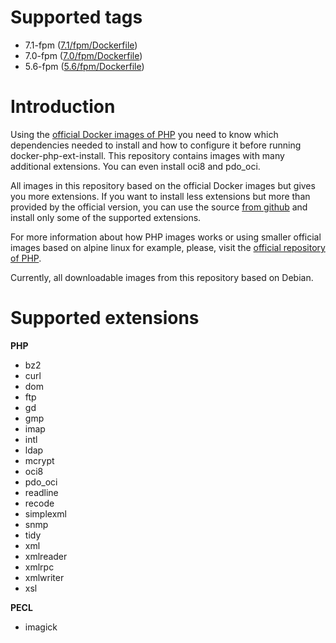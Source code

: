 # Supported tags

- 7.1-fpm ([7.1/fpm/Dockerfile](https://github.com/rimelek/docker-php/blob/build/7.1/fpm/Dockerfile))
- 7.0-fpm ([7.0/fpm/Dockerfile](https://github.com/rimelek/docker-php/blob/build/7.0/fpm/Dockerfile))
- 5.6-fpm ([5.6/fpm/Dockerfile](https://github.com/rimelek/docker-php/blob/build/5.6/fpm/Dockerfile))

# Introduction

Using the [official Docker images of PHP](https://hub.docker.com/_/php/) you need to know which dependencies needed to install
and how to configure it before running docker-php-ext-install. This repository contains images with many additional
extensions. You can even install oci8 and pdo_oci. 

All images in this repository based on the official Docker images but gives you more extensions.
If you want to install less extensions but more than provided by the official version, you can use the source [from
github](https://github.com/rimelek/docker-php/tree/master) and install only some of the supported extensions.

For more information about how PHP images works or using smaller official images based on alpine linux for example, 
please, visit the [official repository of PHP](https://hub.docker.com/_/php/).

Currently, all downloadable images from this repository based on Debian.

# Supported extensions

**PHP**

- bz2
- curl
- dom
- ftp
- gd
- gmp
- imap
- intl
- ldap
- mcrypt
- oci8
- pdo_oci
- readline
- recode
- simplexml
- snmp
- tidy
- xml
- xmlreader
- xmlrpc
- xmlwriter
- xsl

**PECL**

- imagick
